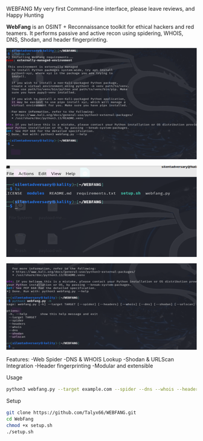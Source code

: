 WEBFANG
My very first Command-line interface, please leave reviews, and Happy Hunting

  
**WebFang** is an OSINT + Reconnaissance toolkit for ethical hackers and red teamers.
It performs passive and active recon using spidering, WHOIS, DNS, Shodan, and header fingerprinting.

![screenshot 1](WEBFANG%20Screenshots/VirtualBoxVM_2TKZavLfFy.png)

![screenshot 2](WEBFANG%20Screenshots/VirtualBoxVM_dT4sJlEYxo.png)

![screenshot 3](WEBFANG%20screenshots/WEBFANG.png)


Features:
-Web Spider
-DNS & WHOIS Lookup
-Shodan & URLScan Integration
-Header fingerprinting
-Modular and extensible

Usage
```bash
python3 webfang.py --target example.com --spider --dns --whois --headers --shodan
```

Setup
```bash
git clone https://github.com/Talyx66/WEBFANG.git
cd WebFang
chmod +x setup.sh
./setup.sh
```
